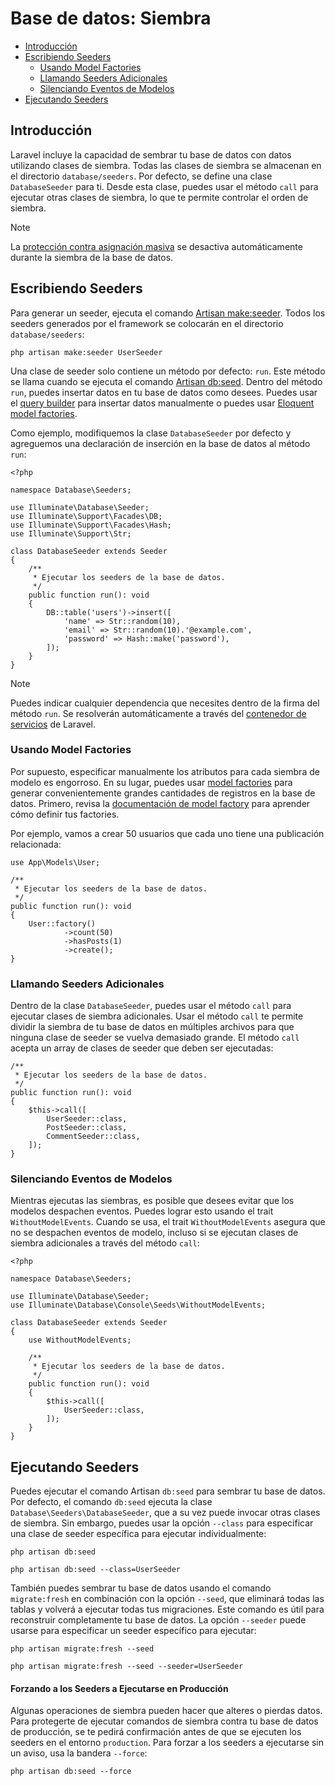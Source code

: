 # Base de datos: Siembra

- [Introducción](#introduction)
- [Escribiendo Seeders](#writing-seeders)
    - [Usando Model Factories](#using-model-factories)
    - [Llamando Seeders Adicionales](#calling-additional-seeders)
    - [Silenciando Eventos de Modelos](#muting-model-events)
- [Ejecutando Seeders](#running-seeders)

<a name="introduction"></a>
## Introducción

Laravel incluye la capacidad de sembrar tu base de datos con datos utilizando clases de siembra. Todas las clases de siembra se almacenan en el directorio `database/seeders`. Por defecto, se define una clase `DatabaseSeeder` para ti. Desde esta clase, puedes usar el método `call` para ejecutar otras clases de siembra, lo que te permite controlar el orden de siembra.

> [!NOTE]  
> La [protección contra asignación masiva](/docs/{{version}}/eloquent#mass-assignment) se desactiva automáticamente durante la siembra de la base de datos.

<a name="writing-seeders"></a>
## Escribiendo Seeders

Para generar un seeder, ejecuta el comando [Artisan make:seeder](/docs/{{version}}/artisan). Todos los seeders generados por el framework se colocarán en el directorio `database/seeders`:

```shell
php artisan make:seeder UserSeeder
```

Una clase de seeder solo contiene un método por defecto: `run`. Este método se llama cuando se ejecuta el comando [Artisan db:seed](/docs/{{version}}/artisan). Dentro del método `run`, puedes insertar datos en tu base de datos como desees. Puedes usar el [query builder](/docs/{{version}}/queries) para insertar datos manualmente o puedes usar [Eloquent model factories](/docs/{{version}}/eloquent-factories).

Como ejemplo, modifiquemos la clase `DatabaseSeeder` por defecto y agreguemos una declaración de inserción en la base de datos al método `run`:

    <?php

    namespace Database\Seeders;

    use Illuminate\Database\Seeder;
    use Illuminate\Support\Facades\DB;
    use Illuminate\Support\Facades\Hash;
    use Illuminate\Support\Str;

    class DatabaseSeeder extends Seeder
    {
        /**
         * Ejecutar los seeders de la base de datos.
         */
        public function run(): void
        {
            DB::table('users')->insert([
                'name' => Str::random(10),
                'email' => Str::random(10).'@example.com',
                'password' => Hash::make('password'),
            ]);
        }
    }

> [!NOTE]  
> Puedes indicar cualquier dependencia que necesites dentro de la firma del método `run`. Se resolverán automáticamente a través del [contenedor de servicios](/docs/{{version}}/container) de Laravel.

<a name="using-model-factories"></a>
### Usando Model Factories

Por supuesto, especificar manualmente los atributos para cada siembra de modelo es engorroso. En su lugar, puedes usar [model factories](/docs/{{version}}/eloquent-factories) para generar convenientemente grandes cantidades de registros en la base de datos. Primero, revisa la [documentación de model factory](/docs/{{version}}/eloquent-factories) para aprender cómo definir tus factories.

Por ejemplo, vamos a crear 50 usuarios que cada uno tiene una publicación relacionada:

    use App\Models\User;

    /**
     * Ejecutar los seeders de la base de datos.
     */
    public function run(): void
    {
        User::factory()
                ->count(50)
                ->hasPosts(1)
                ->create();
    }

<a name="calling-additional-seeders"></a>
### Llamando Seeders Adicionales

Dentro de la clase `DatabaseSeeder`, puedes usar el método `call` para ejecutar clases de siembra adicionales. Usar el método `call` te permite dividir la siembra de tu base de datos en múltiples archivos para que ninguna clase de seeder se vuelva demasiado grande. El método `call` acepta un array de clases de seeder que deben ser ejecutadas:

    /**
     * Ejecutar los seeders de la base de datos.
     */
    public function run(): void
    {
        $this->call([
            UserSeeder::class,
            PostSeeder::class,
            CommentSeeder::class,
        ]);
    }

<a name="muting-model-events"></a>
### Silenciando Eventos de Modelos

Mientras ejecutas las siembras, es posible que desees evitar que los modelos despachen eventos. Puedes lograr esto usando el trait `WithoutModelEvents`. Cuando se usa, el trait `WithoutModelEvents` asegura que no se despachen eventos de modelo, incluso si se ejecutan clases de siembra adicionales a través del método `call`:

    <?php

    namespace Database\Seeders;

    use Illuminate\Database\Seeder;
    use Illuminate\Database\Console\Seeds\WithoutModelEvents;

    class DatabaseSeeder extends Seeder
    {
        use WithoutModelEvents;

        /**
         * Ejecutar los seeders de la base de datos.
         */
        public function run(): void
        {
            $this->call([
                UserSeeder::class,
            ]);
        }
    }

<a name="running-seeders"></a>
## Ejecutando Seeders

Puedes ejecutar el comando Artisan `db:seed` para sembrar tu base de datos. Por defecto, el comando `db:seed` ejecuta la clase `Database\Seeders\DatabaseSeeder`, que a su vez puede invocar otras clases de siembra. Sin embargo, puedes usar la opción `--class` para especificar una clase de seeder específica para ejecutar individualmente:

```shell
php artisan db:seed

php artisan db:seed --class=UserSeeder
```

También puedes sembrar tu base de datos usando el comando `migrate:fresh` en combinación con la opción `--seed`, que eliminará todas las tablas y volverá a ejecutar todas tus migraciones. Este comando es útil para reconstruir completamente tu base de datos. La opción `--seeder` puede usarse para especificar un seeder específico para ejecutar:

```shell
php artisan migrate:fresh --seed

php artisan migrate:fresh --seed --seeder=UserSeeder
```

<a name="forcing-seeding-production"></a>
#### Forzando a los Seeders a Ejecutarse en Producción

Algunas operaciones de siembra pueden hacer que alteres o pierdas datos. Para protegerte de ejecutar comandos de siembra contra tu base de datos de producción, se te pedirá confirmación antes de que se ejecuten los seeders en el entorno `production`. Para forzar a los seeders a ejecutarse sin un aviso, usa la bandera `--force`:

```shell
php artisan db:seed --force
```
